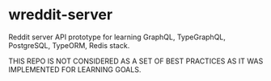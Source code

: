 # wreddit-server
Reddit server API prototype for learning GraphQL, TypeGraphQL, PostgreSQL, TypeORM, Redis stack.

THIS REPO IS NOT CONSIDERED AS A SET OF BEST PRACTICES AS IT WAS IMPLEMENTED FOR LEARNING GOALS.
